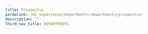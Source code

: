 ```yaml
---
title: Prospectus
permalink: /mi-experience/departments/departments/prospectus/
description: ""
third_nav_title: DEPARTMENTS
---
```

